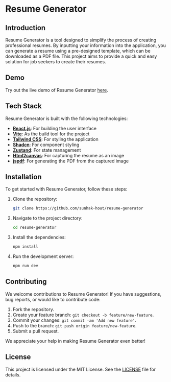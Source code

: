 # Resume Generator

## Introduction

Resume Generator is a tool designed to simplify the process of creating professional resumes. By inputting your information into the application, you can generate a resume using a pre-designed template, which can be downloaded as a PDF file. This project aims to provide a quick and easy solution for job seekers to create their resumes.

## Demo

Try out the live demo of Resume Generator [here](https://regen.sunhak.dev).


## Tech Stack

Resume Generator is built with the following technologies:
- **[React.js](https://reactjs.org/)**: For building the user interface
- **[Vite](https://vitejs.dev/)**: As the build tool for the project
- **[Tailwind CSS](https://tailwindcss.com/)**: For styling the application
- **[Shadcn](https://shadcn.org/)**: For component styling
- **[Zustand](https://zustand-demo.pmnd.rs/)**: For state management
- **[Html2canvas](https://html2canvas.hertzen.com/)**: For capturing the resume as an image
- **[jspdf](https://github.com/parallax/jsPDF)**: For generating the PDF from the captured image

## Installation

To get started with Resume Generator, follow these steps:

1. Clone the repository:
   ```sh
   git clone https://github.com/sunhak-hout/resume-generator
   ```
2. Navigate to the project directory:
   ```sh
   cd resume-generator
   ```
3. Install the dependencies:
   ```sh
   npm install
   ```
4. Run the development server:
   ```sh
   npm run dev
   ```

## Contributing

We welcome contributions to Resume Generator! If you have suggestions, bug reports, or would like to contribute code:

1. Fork the repository.
2. Create your feature branch: `git checkout -b feature/new-feature`.
3. Commit your changes: `git commit -am 'Add new feature'`.
4. Push to the branch: `git push origin feature/new-feature`.
5. Submit a pull request.

We appreciate your help in making Resume Generator even better!

## License

This project is licensed under the MIT License. See the [LICENSE](LICENSE) file for details.
